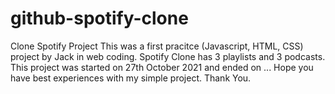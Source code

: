 # github-spotify-clone
Clone Spotify Project
This was a first pracitce (Javascript, HTML, CSS) project by Jack in web coding.
Spotify Clone has 3 playlists and 3 podcasts.
This project was started on 27th October 2021 and ended on ...
Hope you have best experiences with my simple project.
Thank You.
